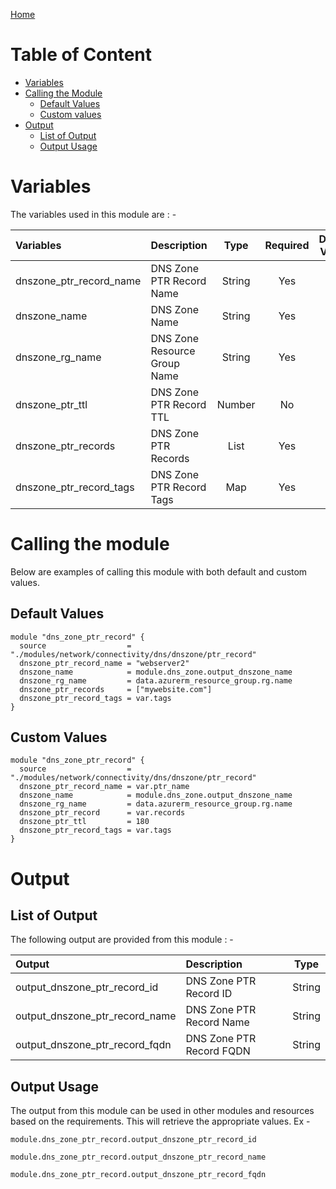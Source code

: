 [Home](../../../../../../README.md)

# Table of Content

- [Variables](#variables)
- [Calling the Module](#calling-the-module)
    - [Default Values](#default-values)
    - [Custom values](#custom-values)
- [Output](#output)
    - [List of Output](#list-of-output)
    - [Output Usage](#output-usage)

# Variables

The variables used in this module are : -

| Variables | Description | Type | Required | Default Values |
|:----------|:------------|:----:|:--------:|:--------------:|
| dnszone_ptr_record_name | DNS Zone PTR Record Name | String | Yes | NA |
| dnszone_name | DNS Zone Name | String | Yes | NA |
| dnszone_rg_name | DNS Zone Resource Group Name | String | Yes | NA |
| dnszone_ptr_ttl | DNS Zone PTR Record TTL | Number | No | **300** |
| dnszone_ptr_records | DNS Zone PTR Records | List | Yes | NA |
| dnszone_ptr_record_tags | DNS Zone PTR Record Tags | Map | Yes | NA |

# Calling the module

Below are examples of calling this module with both default and custom values.

## Default Values

```
module "dns_zone_ptr_record" {
  source                  = "./modules/network/connectivity/dns/dnszone/ptr_record"
  dnszone_ptr_record_name = "webserver2"
  dnszone_name            = module.dns_zone.output_dnszone_name
  dnszone_rg_name         = data.azurerm_resource_group.rg.name
  dnszone_ptr_records     = ["mywebsite.com"]
  dnszone_ptr_record_tags = var.tags
}
```

## Custom Values

```
module "dns_zone_ptr_record" {
  source                  = "./modules/network/connectivity/dns/dnszone/ptr_record"
  dnszone_ptr_record_name = var.ptr_name
  dnszone_name            = module.dns_zone.output_dnszone_name
  dnszone_rg_name         = data.azurerm_resource_group.rg.name
  dnszone_ptr_record      = var.records
  dnszone_ptr_ttl         = 180
  dnszone_ptr_record_tags = var.tags
}
```

# Output

## List of Output
The following output are provided from this module : -

| Output | Description | Type |
|:------ |:------------|:----:|
| output_dnszone_ptr_record_id | DNS Zone PTR Record ID | String |
| output_dnszone_ptr_record_name | DNS Zone PTR Record Name | String |
| output_dnszone_ptr_record_fqdn | DNS Zone PTR Record FQDN | String |

## Output Usage

The output from this module can be used in other modules and resources based on the requirements. This will retrieve the appropriate values. Ex -

```
module.dns_zone_ptr_record.output_dnszone_ptr_record_id
```

```
module.dns_zone_ptr_record.output_dnszone_ptr_record_name
```

```
module.dns_zone_ptr_record.output_dnszone_ptr_record_fqdn
```